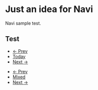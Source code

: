 # Just an idea for Navi
Navi sample test.

## Test 
<nav>
<ul class="pager">
<li><a href="#"><span aria-hidden="true">&larr;</span> Prev</a></li>
<li><a href="#">Today</a></li>
<li><a href="#">Next <span aria-hidden="true">&rarr;</span></a></li>
</ul>
</nav>

<nav>
<ul class="pager">
<li class="previous"><a href="#"><span aria-hidden="true">&larr;</span> Prev</a></li>
<li><a href="#">Mixed</a></li>
<li class="next"><a href="#">Next <span aria-hidden="true">&rarr;</span></a></li>
</ul>
</nav>